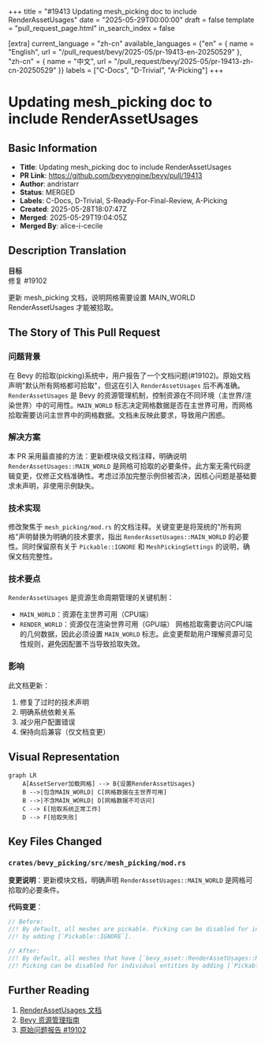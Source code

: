 +++
title = "#19413 Updating mesh_picking doc to include RenderAssetUsages"
date = "2025-05-29T00:00:00"
draft = false
template = "pull_request_page.html"
in_search_index = false

[extra]
current_language = "zh-cn"
available_languages = {"en" = { name = "English", url = "/pull_request/bevy/2025-05/pr-19413-en-20250529" }, "zh-cn" = { name = "中文", url = "/pull_request/bevy/2025-05/pr-19413-zh-cn-20250529" }}
labels = ["C-Docs", "D-Trivial", "A-Picking"]
+++

# Updating mesh_picking doc to include RenderAssetUsages

## Basic Information
- **Title**: Updating mesh_picking doc to include RenderAssetUsages
- **PR Link**: https://github.com/bevyengine/bevy/pull/19413
- **Author**: andristarr
- **Status**: MERGED
- **Labels**: C-Docs, D-Trivial, S-Ready-For-Final-Review, A-Picking
- **Created**: 2025-05-28T18:07:47Z
- **Merged**: 2025-05-29T19:04:05Z
- **Merged By**: alice-i-cecile

## Description Translation
**目标**  
修复 #19102  

更新 mesh_picking 文档，说明网格需要设置 MAIN_WORLD RenderAssetUsages 才能被拾取。

## The Story of This Pull Request

### 问题背景
在 Bevy 的拾取(picking)系统中，用户报告了一个文档问题(#19102)。原始文档声明"默认所有网格都可拾取"，但这在引入 `RenderAssetUsages` 后不再准确。`RenderAssetUsages` 是 Bevy 的资源管理机制，控制资源在不同环境（主世界/渲染世界）中的可用性。`MAIN_WORLD` 标志决定网格数据是否在主世界可用，而网格拾取需要访问主世界中的网格数据。文档未反映此要求，导致用户困惑。

### 解决方案
本 PR 采用最直接的方法：更新模块级文档注释，明确说明 `RenderAssetUsages::MAIN_WORLD` 是网格可拾取的必要条件。此方案无需代码逻辑变更，仅修正文档准确性。考虑过添加完整示例但被否决，因核心问题是基础要求未声明，非使用示例缺失。

### 技术实现
修改聚焦于 `mesh_picking/mod.rs` 的文档注释。关键变更是将笼统的"所有网格"声明替换为明确的技术要求，指出 `RenderAssetUsages::MAIN_WORLD` 的必要性。同时保留原有关于 `Pickable::IGNORE` 和 `MeshPickingSettings` 的说明，确保文档完整性。

### 技术要点
`RenderAssetUsages` 是资源生命周期管理的关键机制：
- `MAIN_WORLD`：资源在主世界可用（CPU端）
- `RENDER_WORLD`：资源仅在渲染世界可用（GPU端）
网格拾取需要访问CPU端的几何数据，因此必须设置 `MAIN_WORLD` 标志。此变更帮助用户理解资源可见性规则，避免因配置不当导致拾取失效。

### 影响
此文档更新：
1. 修复了过时的技术声明
2. 明确系统依赖关系
3. 减少用户配置错误
4. 保持向后兼容（仅文档变更）

## Visual Representation

```mermaid
graph LR
    A[AssetServer加载网格] --> B{设置RenderAssetUsages}
    B -->|包含MAIN_WORLD| C[网格数据在主世界可用]
    B -->|不含MAIN_WORLD| D[网格数据不可访问]
    C --> E[拾取系统正常工作]
    D --> F[拾取失败]
```

## Key Files Changed

### `crates/bevy_picking/src/mesh_picking/mod.rs`
**变更说明**：更新模块文档，明确声明 `RenderAssetUsages::MAIN_WORLD` 是网格可拾取的必要条件。

**代码变更**：
```rust
// Before:
//! By default, all meshes are pickable. Picking can be disabled for individual entities
//! by adding [`Pickable::IGNORE`].

// After:
//! By default, all meshes that have [`bevy_asset::RenderAssetUsages::MAIN_WORLD`] are pickable.
//! Picking can be disabled for individual entities by adding [`Pickable::IGNORE`].
```

## Further Reading
1. [RenderAssetUsages 文档](https://docs.rs/bevy/latest/bevy/asset/enum.RenderAssetUsages.html)
2. [Bevy 资源管理指南](https://bevyengine.org/learn/book/introduction/resources/)
3. [原始问题报告 #19102](https://github.com/bevyengine/bevy/issues/19102)